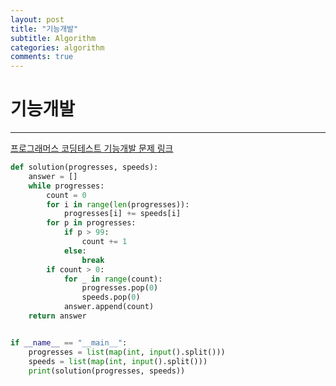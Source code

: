 ```yaml
---
layout: post
title: "기능개발"
subtitle: Algorithm
categories: algorithm
comments: true
---
```


# 기능개발

---

[프로그래머스 코딩테스트 기능개발 문제 링크](http://localhost:8888/notebooks/Algorithm/%EA%B8%B0%EB%8A%A5%EA%B0%9C%EB%B0%9C.ipynb)

```python
def solution(progresses, speeds):
    answer = []
    while progresses:
        count = 0
        for i in range(len(progresses)):
            progresses[i] += speeds[i]
        for p in progresses:
            if p > 99:
                count += 1
            else:
                break
        if count > 0:
            for _ in range(count):
                progresses.pop(0)
                speeds.pop(0)
            answer.append(count)
    return answer


if __name__ == "__main__":
    progresses = list(map(int, input().split()))
    speeds = list(map(int, input().split()))
    print(solution(progresses, speeds))
```

